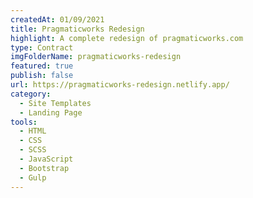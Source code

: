 ```yaml
---
createdAt: 01/09/2021
title: Pragmaticworks Redesign
highlight: A complete redesign of pragmaticworks.com
type: Contract
imgFolderName: pragmaticworks-redesign
featured: true
publish: false
url: https://pragmaticworks-redesign.netlify.app/
category:
  - Site Templates
  - Landing Page
tools:
  - HTML
  - CSS
  - SCSS
  - JavaScript
  - Bootstrap
  - Gulp
---
```

